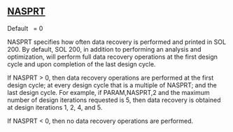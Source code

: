 ## [NASPRT](https://help.hexagonmi.com/bundle/MSC_Nastran_2022.4/page/Nastran_Combined_Book/qrg/parameters/TOC.NASPRT.xhtml)

Default    = 0

NASPRT specifies how often data recovery is performed and printed in SOL 200. By default, SOL 200, in addition to performing an analysis and optimization, will perform full data recovery operations at the first design cycle and upon completion of the last design cycle.

If NASPRT > 0, then data recovery operations are performed at the first design cycle; at every design cycle that is a multiple of NASPRT; and the last design cycle. For example, if PARAM,NASPRT,2 and the maximum number of design iterations requested is 5, then data recovery is obtained at design iterations 1, 2, 4, and 5.

If NASPRT < 0, then no data recovery operations are performed.

